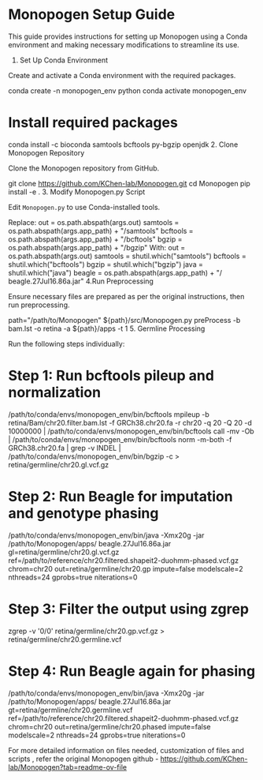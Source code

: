 # Monopogen Setup Guide

This guide provides instructions for setting up Monopogen using a Conda environment and making necessary modifications to streamline its use.
1. Set Up Conda Environment

Create and activate a Conda environment with the required packages.

conda create -n monopogen_env  python 
conda activate monopogen_env

# Install required packages
conda install -c bioconda samtools bcftools py-bgzip openjdk 
2. Clone Monopogen Repository

Clone the Monopogen repository from GitHub.

git clone https://github.com/KChen-lab/Monopogen.git
cd Monopogen
pip install -e . 
3. Modify Monopogen.py Script

Edit `Monopogen.py` to use Conda-installed tools.

Replace:
out = os.path.abspath(args.out)
samtools  = os.path.abspath(args.app_path) + "/samtools"
bcftools = os.path.abspath(args.app_path) + "/bcftools"
bgzip = os.path.abspath(args.app_path) + "/bgzip"
With:
out = os.path.abspath(args.out)
samtools = shutil.which("samtools")
bcftools = shutil.which("bcftools")
bgzip = shutil.which("bgzip")
java = shutil.which("java")
beagle = os.path.abspath(args.app_path) + "/ beagle.27Jul16.86a.jar"
4.Run Preprocessing

Ensure necessary files are prepared as per the original instructions, then run preprocessing.

path="/path/to/Monopogen"
${path}/src/Monopogen.py preProcess -b bam.lst -o retina -a ${path}/apps -t 1
5. Germline Processing

Run the following steps individually:
# Step 1: Run bcftools pileup and normalization

/path/to/conda/envs/monopogen_env/bin/bcftools mpileup -b retina/Bam/chr20.filter.bam.lst -f GRCh38.chr20.fa -r chr20 -q 20 -Q 20 -d 10000000 | /path/to/conda/envs/monopogen_env/bin/bcftools call -mv -Ob | /path/to/conda/envs/monopogen_env/bin/bcftools norm -m-both -f GRCh38.chr20.fa | grep -v INDEL | /path/to/conda/envs/monopogen_env/bin/bgzip -c > retina/germline/chr20.gl.vcf.gz
# Step 2: Run Beagle for imputation and genotype phasing

/path/to/conda/envs/monopogen_env/bin/java -Xmx20g -jar /path/to/Monopogen/apps/ beagle.27Jul16.86a.jar gl=retina/germline/chr20.gl.vcf.gz ref=/path/to/reference/chr20.filtered.shapeit2-duohmm-phased.vcf.gz chrom=chr20 out=retina/germline/chr20.gp impute=false modelscale=2 nthreads=24 gprobs=true niterations=0
# Step 3: Filter the output using zgrep

zgrep -v '0/0' retina/germline/chr20.gp.vcf.gz > retina/germline/chr20.germline.vcf
# Step 4: Run Beagle again for phasing

/path/to/conda/envs/monopogen_env/bin/java -Xmx20g -jar /path/to/Monopogen/apps/ beagle.27Jul16.86a.jar gt=retina/germline/chr20.germline.vcf ref=/path/to/reference/chr20.filtered.shapeit2-duohmm-phased.vcf.gz chrom=chr20 out=retina/germline/chr20.phased impute=false modelscale=2 nthreads=24 gprobs=true niterations=0


For more detailed information on files needed, customization of files and scripts , refer the original Monopogen github - https://github.com/KChen-lab/Monopogen?tab=readme-ov-file

